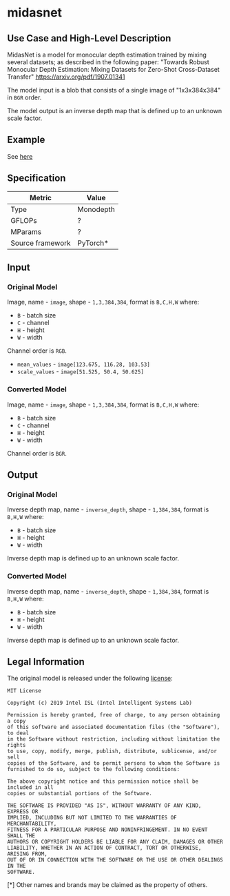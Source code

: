 # midasnet

## Use Case and High-Level Description

MidasNet is a model for monocular depth estimation trained by mixing several datasets;
as described in the following paper:
"Towards Robust Monocular Depth Estimation: Mixing Datasets for Zero-Shot Cross-Dataset Transfer"
<https://arxiv.org/pdf/1907.01341>

The model input is a blob that consists of a single image of "1x3x384x384" in `BGR` order.

The model output is an inverse depth map that is defined up to an unknown scale factor.

## Example

See [here](https://github.com/intel-isl/MiDaS)

## Specification

| Metric            | Value         |
|-------------------|---------------|
| Type              | Monodepth     |
| GFLOPs            | ?             |
| MParams           | ?             |
| Source framework  | PyTorch\*     |

## Input

### Original Model

Image, name - `image`, shape - `1,3,384,384`, format is `B,C,H,W` where:

- `B` - batch size
- `C` - channel
- `H` - height
- `W` - width

Channel order is `RGB`.

- `mean_values` - `image[123.675, 116.28, 103.53]`
- `scale_values` - `image[51.525, 50.4, 50.625]`

### Converted Model

Image, name - `image`, shape - `1,3,384,384`, format is `B,C,H,W` where:

- `B` - batch size
- `C` - channel
- `H` - height
- `W` - width

Channel order is `BGR`.

## Output

### Original Model

Inverse depth map, name - `inverse_depth`, shape - `1,384,384`, format is `B,H,W` where:

- `B` - batch size
- `H` - height
- `W` - width

Inverse depth map is defined up to an unknown scale factor.

### Converted Model

Inverse depth map, name - `inverse_depth`, shape - `1,384,384`, format is `B,H,W` where:

- `B` - batch size
- `H` - height
- `W` - width

Inverse depth map is defined up to an unknown scale factor.

## Legal Information

The original model is released under the following [license](https://drive.google.com/open?id=1p_7P7VKSpD1xM8Ex6p0epZ4TdYFPYjss):

```
MIT License

Copyright (c) 2019 Intel ISL (Intel Intelligent Systems Lab)

Permission is hereby granted, free of charge, to any person obtaining a copy
of this software and associated documentation files (the "Software"), to deal
in the Software without restriction, including without limitation the rights
to use, copy, modify, merge, publish, distribute, sublicense, and/or sell
copies of the Software, and to permit persons to whom the Software is
furnished to do so, subject to the following conditions:

The above copyright notice and this permission notice shall be included in all
copies or substantial portions of the Software.

THE SOFTWARE IS PROVIDED "AS IS", WITHOUT WARRANTY OF ANY KIND, EXPRESS OR
IMPLIED, INCLUDING BUT NOT LIMITED TO THE WARRANTIES OF MERCHANTABILITY,
FITNESS FOR A PARTICULAR PURPOSE AND NONINFRINGEMENT. IN NO EVENT SHALL THE
AUTHORS OR COPYRIGHT HOLDERS BE LIABLE FOR ANY CLAIM, DAMAGES OR OTHER
LIABILITY, WHETHER IN AN ACTION OF CONTRACT, TORT OR OTHERWISE, ARISING FROM,
OUT OF OR IN CONNECTION WITH THE SOFTWARE OR THE USE OR OTHER DEALINGS IN THE
SOFTWARE.
```

[*] Other names and brands may be claimed as the property of others.
